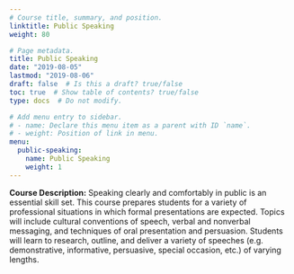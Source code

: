 ```yaml
---
# Course title, summary, and position.
linktitle: Public Speaking
weight: 80

# Page metadata.
title: Public Speaking
date: "2019-08-05"
lastmod: "2019-08-06"
draft: false  # Is this a draft? true/false
toc: true  # Show table of contents? true/false
type: docs  # Do not modify.

# Add menu entry to sidebar.
# - name: Declare this menu item as a parent with ID `name`.
# - weight: Position of link in menu.
menu:
  public-speaking:
    name: Public Speaking
    weight: 1
---
```


<!-- course description -->

**Course Description:** Speaking clearly and comfortably in public is an essential skill set.
This course prepares students for a variety of professional situations in which formal presentations are expected.
Topics will include cultural conventions of speech, verbal and nonverbal messaging, and techniques of oral presentation and persuasion.
Students will learn to research, outline, and deliver a variety of speeches (e.g. demonstrative, informative, persuasive, special occasion, etc.) of varying lengths.
